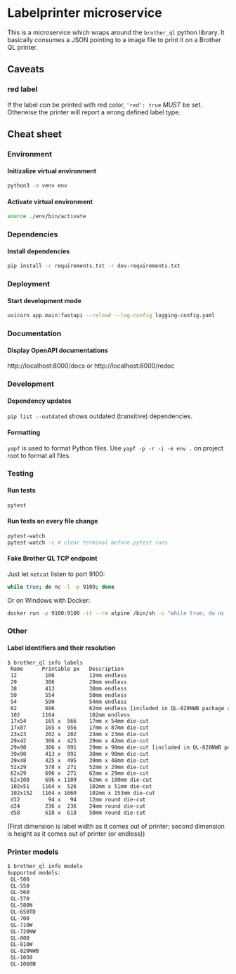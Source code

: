# Labelprinter microservice

This is a microservice which wraps around the `brother_ql` python library. It basically consumes a JSON pointing to a image file to print it on a Brother QL printer.

## Caveats

### red label

If the label *can* be printed with red color, `'red': true` *MUST* be set. Otherwise the printer will report a wrong defined label type.

## Cheat sheet

### Environment

#### Initizalize virtual environment

```sh
python3 -m venv env
```

#### Activate virtual environment

```sh
source ./env/bin/activate
```

### Dependencies

#### Install dependencies

```sh
pip install -r requirements.txt -r dev-requirements.txt
```

### Deployment

#### Start development mode

```sh
uvicorn app.main:fastapi --reload --log-config logging-config.yaml
```

### Documentation

#### Display OpenAPI documentations

http://localhost:8000/docs or http://localhost:8000/redoc

### Development

#### Dependency updates

`pip list --outdated` shows outdated (transitive) dependencies.

#### Formatting

`yapf` is used to format Python files. Use `yapf -p -r -i -e env .` on project root to format all files.

### Testing

#### Run tests

```sh
pytest
```

#### Run tests on every file change

```sh
pytest-watch
pytest-watch -c # clear terminal before pytest runs
```

#### Fake Brother QL TCP endpoint

Just let `netcat` listen to port 9100:

```sh
while true; do nc -l -p 9100; done
```

Or on Windows with Docker:

```sh
docker run -p 9100:9100 -it --rm alpine /bin/sh -c "while true; do nc -l -p 9100; done"
```

### Other

#### Label identifiers and their resolution

```sh
$ brother_ql info labels
 Name      Printable px   Description
 12         106           12mm endless
 29         306           29mm endless
 38         413           38mm endless
 50         554           50mm endless
 54         590           54mm endless
 62         696           62mm endless [included in QL-820NWB package as sample]
 102       1164           102mm endless
 17x54      165 x  566    17mm x 54mm die-cut
 17x87      165 x  956    17mm x 87mm die-cut
 23x23      202 x  202    23mm x 23mm die-cut
 29x42      306 x  425    29mm x 42mm die-cut
 29x90      306 x  991    29mm x 90mm die-cut [included in QL-820NWB package as sample]
 39x90      413 x  991    38mm x 90mm die-cut
 39x48      425 x  495    39mm x 48mm die-cut
 52x29      578 x  271    52mm x 29mm die-cut
 62x29      696 x  271    62mm x 29mm die-cut
 62x100     696 x 1109    62mm x 100mm die-cut
 102x51    1164 x  526    102mm x 51mm die-cut
 102x152   1164 x 1660    102mm x 153mm die-cut
 d12         94 x   94    12mm round die-cut
 d24        236 x  236    24mm round die-cut
 d58        618 x  618    58mm round die-cut
```

(First dimension is label width as it comes out of printer; second dimension is height as it comes out of printer (or endless))

### Printer models

```sh
$ brother_ql info models
Supported models:
 QL-500
 QL-550
 QL-560
 QL-570
 QL-580N
 QL-650TD
 QL-700
 QL-710W
 QL-720NW
 QL-800
 QL-810W
 QL-820NWB
 QL-1050
 QL-1060N
```
